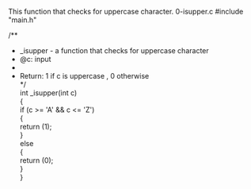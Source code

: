 This function that checks for uppercase character. 0-isupper.c
#include "main.h"                                                                                                                       
                                                                                                                                        
/**                                                                                                                                     
 * _isupper - a function that checks for uppercase character                                                                            
 * @c: input                                                                                                                            
 *                                                                                                                                      
 * Return: 1 if c is uppercase , 0 otherwise                                                                                            
 */                                                                                                                                     
int _isupper(int c)                                                                                                                     
{                                                                                                                                       
        if (c >= 'A' && c <= 'Z')                                                                                                       
        {                                                                                                                               
                return (1);                                                                                                             
        }                                                                                                                               
        else                                                                                                                            
        {                                                                                                                               
                return (0);                                                                                                             
        }                                                                                                                               
}   
